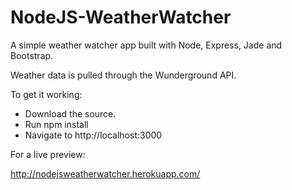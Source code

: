 NodeJS-WeatherWatcher
=====================

A simple weather watcher app built with Node, Express, Jade and Bootstrap.

Weather data is pulled through the Wunderground API.

To get it working:
- Download the source.
- Run npm install
- Navigate to http://localhost:3000

For a live preview:

http://nodejsweatherwatcher.herokuapp.com/
